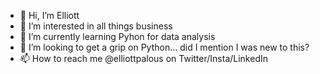 - 👋 Hi, I’m Elliott
- 👀 I’m interested in all things business
- 🌱 I’m currently learning Pyhon for data analysis
- 💞️ I’m looking to get a grip on Python... did I mention I was new to this?
- 📫 How to reach me @elliottpalous on Twitter/Insta/LinkedIn

<!---
ep111/ep111 is a ✨ special ✨ repository because its `README.md` (this file) appears on your GitHub profile.
You can click the Preview link to take a look at your changes.
--->
